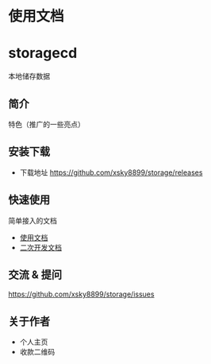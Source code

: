 # 使用文档

# storagecd

本地储存数据

## 简介

特色（推广的一些亮点）

## 安装下载

- 下载地址 https://github.com/xsky8899/storage/releases

## 快速使用

简单接入的文档

- [使用文档](./doc/use/README.md)
- [二次开发文档](./doc/dev/README.md)

## 交流 & 提问

https://github.com/xsky8899/storage/issues

## 关于作者

- 个人主页
- 收款二维码